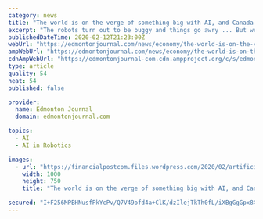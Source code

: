 ```yaml
---
category: news
title: "The world is on the verge of something big with AI, and Canada could be a leader"
excerpt: "The robots turn out to be buggy and things go awry ... But we’re safely in the second tier, along with France, Israel, the United Kingdom and some others. According to Tomi Poutanen, the AI pioneer who sold the startup he co-founded to Toronto-Dominion Bank in 2018, the objective of local academics, business leaders and governments should ..."
publishedDateTime: 2020-02-12T21:23:00Z
webUrl: "https://edmontonjournal.com/news/economy/the-world-is-on-the-verge-of-something-big-with-ai-and-canada-could-be-a-leader/wcm/b9d68aaa-70c6-4bac-89a3-7ee7eff86e49"
ampWebUrl: "https://edmontonjournal.com/news/economy/the-world-is-on-the-verge-of-something-big-with-ai-and-canada-could-be-a-leader/wcm/b9d68aaa-70c6-4bac-89a3-7ee7eff86e49/amp"
cdnAmpWebUrl: "https://edmontonjournal-com.cdn.ampproject.org/c/s/edmontonjournal.com/news/economy/the-world-is-on-the-verge-of-something-big-with-ai-and-canada-could-be-a-leader/wcm/b9d68aaa-70c6-4bac-89a3-7ee7eff86e49/amp"
type: article
quality: 54
heat: 54
published: false

provider:
  name: Edmonton Journal
  domain: edmontonjournal.com

topics:
  - AI
  - AI in Robotics

images:
  - url: "https://financialpostcom.files.wordpress.com/2020/02/artificial-intelligence.jpg"
    width: 1000
    height: 750
    title: "The world is on the verge of something big with AI, and Canada could be a leader"

secured: "I+F256MPBHNusfPkYcPv/Q7V49ofd4a+ClK/dzIlejTkTh0fL/iXBgGgGpx8X0DXLnodtTvQvzRe1WZtP9NwxpXRxlUjJsnrNnu+l/nBl1KEmprGgiaQPk4NP9XZkj0YhGWDExDxuqMx3iSDQHjJJXeClsc3t6LeLOcymPR0Sdpwo/mi5KGdwpn6UM48Ba3+VdwBvCWT9Qb4+Sv8e34H53FNd649oum4+YxmLD04L2+zCWA0y/qcwpcNl1EJVDbRErGVStcWorj1sm3uf3zWH+HHPN8evgbU34nlbW3fnxMzRrhXmBR065MYNE0tUEOlVa69aOaLPXlov9boSwhAhEtUvD9NVmlwJHumf+WihoA9J7QtxkzkuQ38zyH6wss17fVTZUODoPJvfmYUwi17Rta1FW0SPHOzkbxpxdKNJQGvh3+rBaVqJQRXoC+dzNly5RJS9IRpjUEGzhBQkRgQstQtpm6AoMAVwCKPv3/WcXA=;V/QS/QlvaS/o5z8BXvP6Ow=="
---
```


